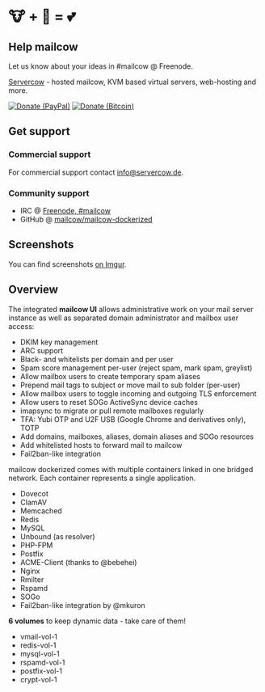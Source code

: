 # 🐮 + 🐋 = 💕

## Help mailcow

Let us know about your ideas in #mailcow @ Freenode.

[Servercow](https://www.servercow.de) - hosted mailcow, KVM based virtual servers, web-hosting and more.

[![Donate (PayPal)](https://img.shields.io/badge/Donate-PayPal-green.svg)](https://www.paypal.com/cgi-bin/webscr?cmd=_s-xclick&hosted_button_id=JWBSYHF4SMC68)
[![Donate (Bitcoin)](https://img.shields.io/badge/Donate-Bitcoin-blue.svg)](bitcoin:1E5rgzgA1sS3QH7r1ToWxRC3GEavfsGMrx)

## Get support

### Commercial support

For commercial support contact [info@servercow.de](mailto:info@servercow.de).

### Community support

- IRC @ [Freenode, #mailcow](irc://irc.freenode.org:6667/mailcow)
- GitHub @ [mailcow/mailcow-dockerized](https://github.com/mailcow/mailcow-dockerized)

## Screenshots

You can find screenshots [on Imgur](http://imgur.com/a/oewYt).

## Overview

The integrated **mailcow UI** allows administrative work on your mail server instance as well as separated domain administrator and mailbox user access:

- DKIM key management
- ARC support
- Black- and whitelists per domain and per user
- Spam score management per-user (reject spam, mark spam, greylist)
- Allow mailbox users to create temporary spam aliases
- Prepend mail tags to subject or move mail to sub folder (per-user)
- Allow mailbox users to toggle incoming and outgoing TLS enforcement
- Allow users to reset SOGo ActiveSync device caches
- imapsync to migrate or pull remote mailboxes regularly
- TFA: Yubi OTP and U2F USB (Google Chrome and derivatives only), TOTP
- Add domains, mailboxes, aliases, domain aliases and SOGo resources
- Add whitelisted hosts to forward mail to mailcow
- Fail2ban-like integration

mailcow dockerized comes with multiple containers linked in one bridged network.
Each container represents a single application.

- Dovecot
- ClamAV
- Memcached
- Redis
- MySQL
- Unbound (as resolver)
- PHP-FPM
- Postfix
- ACME-Client (thanks to @bebehei)
- Nginx
- Rmilter
- Rspamd
- SOGo
- Fail2ban-like integration by @mkuron

**6 volumes** to keep dynamic data - take care of them!

- vmail-vol-1
- redis-vol-1
- mysql-vol-1
- rspamd-vol-1
- postfix-vol-1
- crypt-vol-1
